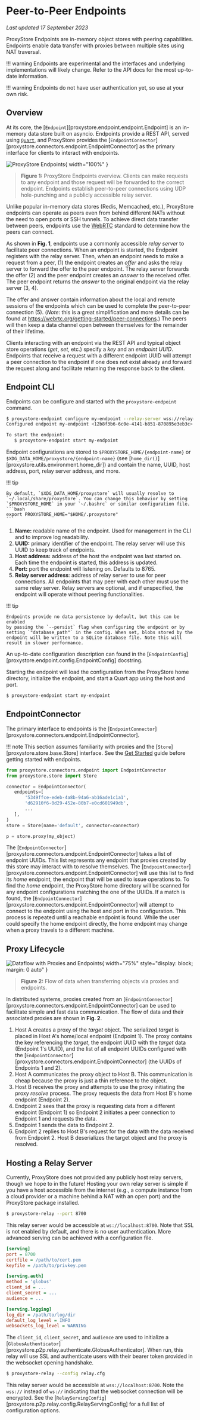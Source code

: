# Peer-to-Peer Endpoints

*Last updated 17 September 2023*

ProxyStore Endpoints are in-memory object stores
with peering capabilities. Endpoints enable data transfer with proxies
between multiple sites using NAT traversal.

!!! warning
    Endpoints are experimental and the interfaces and underlying
    implementations will likely change. Refer to the API docs for the most
    up-to-date information.

!!! warning
    Endpoints do not have user authentication yet, so use at your own risk.

## Overview

At its core, the [`Endpoint`][proxystore.endpoint.endpoint.Endpoint] is
an in-memory data store built on asyncio. Endpoints provide a REST API, served
using [`Quart`](https://pgjones.gitlab.io/quart/), and ProxyStore provides the
[`EndpointConnector`][proxystore.connectors.endpoint.EndpointConnector] as
the primary interface for clients to interact with endpoints.

![ProxyStore Endpoints](../static/endpoint-peering.svg){ width="100%" }
> <b>Figure 1:</b> ProxyStore Endpoints overview. Clients can make requests to
> any endpoint and those request will be forwarded to the correct endpoint.
> Endpoints establish peer-to-peer connections using UDP hole-punching and a
> publicly accessible relay server.

Unlike popular in-memory data stores (Redis, Memcached, etc.), ProxyStore
endpoints can operate as peers even from behind different NATs without the need
to open ports or SSH tunnels. To achieve direct data transfer between peers,
endpoints use the [WebRTC](https://webrtc.org/) standard to determine
how the peers can connect.

As shown in **Fig. 1**, endpoints use a commonly accessible *relay server*
to facilitate peer connections. When an endpoint is started, the Endpoint
registers with the relay server. Then, when an endpoint needs to make a
request from a peer, (1) the endpoint creates an *offer* and asks the
relay server to forward the offer to the peer endpoint. The relay
server forwards the offer (2) and the peer endpoint creates an *answer* to the
received offer. The peer endpoint returns the *answer* to the original
endpoint via the relay server (3, 4).

The offer and answer contain information about the local and remote sessions
of the endpoints which can be used to complete the peer-to-peer connection (5).
(*Note*: this is a great simplification and more details can be found at
https://webrtc.org/getting-started/peer-connections.) The peers will then
keep a data channel open between themselves for the remainder of their
lifetime.

Clients interacting with an endpoint via the REST API and typical object store
operations (*get*, *set*, etc.) specify a *key* and an *endpoint UUID*.
Endpoints that receive a request with a different endpoint UUID will attempt
a peer connection to the endpoint if one does not exist already and forward
the request along and facilitate returning the response back to the client.

## Endpoint CLI

Endpoints can be configure and started with the `proxystore-endpoint`
command.

```bash
$ proxystore-endpoint configure my-endpoint --relay-server wss://relay-address.com
Configured endpoint my-endpoint <12b8f3b6-6c0e-4141-b851-870895e3eb3c>.

To start the endpoint:
   $ proxystore-endpoint start my-endpoint
```

Endpoint configurations are stored to `$PROXYSTORE_HOME/{endpoint-name}`
or `$XDG_DATA_HOME/proxystore/{endpoint-name}`
(see [`home_dir()`][proxystore.utils.environment.home_dir]) and contain the
name, UUID, host address, port, relay server address, and more.

!!! tip

    By default, `$XDG_DATA_HOME/proxystore` will usually resolve to
    `~/.local/share/proxystore`. You can change this behavior by setting
    `$PROXYSTORE_HOME` in your `~/.bashrc` or similar configuration file.
    ```bash
    export PROXYSTORE_HOME="$HOME/.proxystore"
    ```

1. **Name:** readable name of the endpoint. Used for management in the CLI and
   to improve log readability.
2. **UUID:** primary identifier of the endpoint. The relay server will
   use this UUID to keep track of endpoints.
3. **Host address:** address of the host the endpoint was last started on.
   Each time the endpoint is started, this address is updated.
4. **Port:** port the endpoint will listening on. Defaults to 8765.
5. **Relay server address**: address of relay server to use for peer
   connections. All endpoints that may peer with each other must use the same
   relay server. Relay servers are optional, and if unspecified, the
   endpoint will operate without peering functionalities.

!!! tip

    Endpoints provide no data persistence by default, but this can be enabled
    by passing the `--persist` flag when configuring the endpoint or by
    setting `"database_path"` in the config. When set, blobs stored by the
    endpoint will be written to a SQLite database file. Note this will
    result in slower performance.

An up-to-date configuration description can found in the
[`EndpointConfig`][proxystore.endpoint.config.EndpointConfig] docstring.

Starting the endpoint will load the configuration from the ProxyStore home
directory, initialize the endpoint, and start a Quart app using the host and
port.

```bash
$ proxystore-endpoint start my-endpoint
```

## EndpointConnector

The primary interface to endpoints is the
[`EndpointConnector`][proxystore.connectors.endpoint.EndpointConnector].

!!! note
    This section assumes familiarity with proxies and the
    [`Store`][proxystore.store.base.Store] interface. See the
    [Get Started](../get-started.md) guide before getting started with endpoints.

```python title="Endpoint Client Example" linenums="1"
from proxystore.connectors.endpoint import EndpointConnector
from proxystore.store import Store

connector = EndpointConnector(
   endpoints=[
       '5349ffce-edeb-4a8b-94a6-ab16ade1c1a1',
       'd62910f6-0d29-452e-80b7-e0cd601949db',
       ...
   ],
)
store = Store(name='default', connector=connector)

p = store.proxy(my_object)
```

The [`EndpointConnector`][proxystore.connectors.endpoint.EndpointConnector] takes
a list of endpoint UUIDs. This list represents any endpoint that proxies
created by this store may interact with to resolve themselves. The
[`EndpointConnector`][proxystore.connectors.endpoint.EndpointConnector] will use this
list to find its *home* endpoint, the endpoint that will be used to issue
operations to. To find the *home* endpoint, the ProxyStore home directory
will be scanned for any endpoint configurations matching
the one of the UUIDs. If a match is found, the
[`EndpointConnector`][proxystore.connectors.endpoint.EndpointConnector] will attempt
to connect to the endpoint using the host and port in the configuration. This
process is repeated until a reachable endpoint is found. While the user could
specify the home endpoint directly, the home endpoint may change when a proxy
travels to a different machine.

## Proxy Lifecycle

![Dataflow with Proxies and Endpoints](../static/endpoint-overview.svg){ width="75%" style="display: block; margin: 0 auto" }
> <b>Figure 2:</b> Flow of data when transferring objects via proxies and endpoints.

In distributed systems, proxies created from an
[`EndpointConnector`][proxystore.connectors.endpoint.EndpointConnector] can be used
to facilitate simple and fast data communication.
The flow of data and their associated proxies are shown in **Fig. 2**.

1. Host A creates a proxy of the *target* object. The serialized *target*
   is placed in Host A's home/local endpoint (Endpoint 1).
   The proxy contains the key referencing the *target*, the endpoint UUID with
   the *target* data (Endpoint 1's UUID), and the list of
   all endpoint UUIDs configured with the
   [`EndpointConnector`][proxystore.connectors.endpoint.EndpointConnector]
   (the UUIDs of Endpoints 1 and 2).
2. Host A communicates the proxy object to Host B. This communication is
   cheap because the proxy is just a thin reference to the object.
3. Host B receives the proxy and attempts to use the proxy initiating the
   proxy *resolve* process. The proxy requests the data from Host B's
   home endpoint (Endpoint 2).
4. Endpoint 2 sees that the proxy is requesting data from a different endpoint
   (Endpoint 1) so Endpoint 2 initiates a peer connection to Endpoint 1 and
   requests the data.
5. Endpoint 1 sends the data to Endpoint 2.
6. Endpoint 2 replies to Host B's request for the data with the data received
   from Endpoint 2. Host B deserializes the target object and the proxy
   is resolved.

## Hosting a Relay Server

Currently, ProxyStore does not provided any publicly host relay servers,
though we hope to in the future! Hosting your own relay server is simple
if you have a host accessible from the internet (e.g., a compute instance from
a cloud provider or a machine behind a NAT with an open port) and the
ProxyStore package installed.

```bash
$ proxystore-relay --port 8700
```

This relay server would be accessible at `ws://localhost:8700`.
Note that SSL is not enabled by default, and there is no user authentication.
More advanced serving can be achieved with a configuration file.

```cfg title="relay.cfg"
[serving]
port = 8700
certfile = /path/to/cert.pem
keyfile = /path/to/privkey.pem

[serving.auth]
method = 'globus'
client_id = ...
client_secret = ...
audience = ...

[serving.logging]
log_dir = /path/to/log/dir
default_log_level = INFO
websockets_log_level = WARNING
```

The `client_id`, `client_secret`, and `audience` are used to initialize a
[`GlobusAuthenticator`][proxystore.p2p.relay.authenticate.GlobusAuthenticator].
When run, this relay will use SSL and authenticate users with their bearer
token provided in the websocket opening handshake.

```bash
$ proxystore-relay --config relay.cfg
```

This relay server would be accessible at `wss://localhost:8700`.
Note the `wss://` instead of `ws://` indicating that the websocket connection
will be encrypted.
See the [`RelayServingConfig`][proxystore.p2p.relay.config.RelayServingConfig]
for a full list of configuration options.
